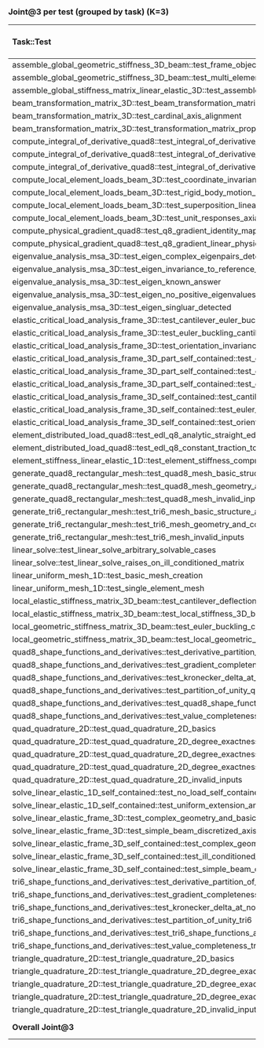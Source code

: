 ### Joint@3 per test (grouped by task) (K=3)

| Task::Test                                                                                                                | gpt-4o        | gpt-5         | gemini-2.5-pro   | claude-3-5    | claude-sonnet-4   | claude-opus-4.1   | deepseek-chat   | deepseek-reasoner   |
|:--------------------------------------------------------------------------------------------------------------------------|:--------------|:--------------|:-----------------|:--------------|:------------------|:------------------|:----------------|:--------------------|
| assemble_global_geometric_stiffness_3D_beam::test_frame_objectivity_under_global_rotation                                 | 2/3 ✓         | 2/3 ✓         | 0/3 ×            | 1/3 ✓         | 2/3 ✓             | 1/3 ✓             | 2/3 ✓           | 2/3 ✓               |
| assemble_global_geometric_stiffness_3D_beam::test_multi_element_core_correctness_assembly                                 | 1/3 ✓         | 2/3 ✓         | 0/3 ×            | 2/3 ✓         | 2/3 ✓             | 2/3 ✓             | 2/3 ✓           | 2/3 ✓               |
| assemble_global_stiffness_matrix_linear_elastic_3D::test_assemble_global_stiffness_matrix_shape_and_symmetry              | 0/3 ×         | 1/3 ✓         | 2/3 ✓            | 0/3 ×         | 2/3 ✓             | 3/3 ✓             | 0/3 ×           | 1/3 ✓               |
| beam_transformation_matrix_3D::test_beam_transformation_matrix_error_messages                                             | 3/3 ✓         | 2/3 ✓         | 0/3 ×            | 3/3 ✓         | 3/3 ✓             | 1/3 ✓             | 3/3 ✓           | 3/3 ✓               |
| beam_transformation_matrix_3D::test_cardinal_axis_alignment                                                               | 0/3 ×         | 2/3 ✓         | 0/3 ×            | 0/3 ×         | 0/3 ×             | 0/3 ×             | 0/3 ×           | 1/3 ✓               |
| beam_transformation_matrix_3D::test_transformation_matrix_properties                                                      | 0/3 ×         | 0/3 ×         | 0/3 ×            | 0/3 ×         | 1/3 ✓             | 0/3 ×             | 0/3 ×           | 0/3 ×               |
| compute_integral_of_derivative_quad8::test_integral_of_derivative_quad8_affine_linear_field                               | 1/3 ✓         | 2/3 ✓         | 2/3 ✓            | 2/3 ✓         | 3/3 ✓             | 3/3 ✓             | 3/3 ✓           | 3/3 ✓               |
| compute_integral_of_derivative_quad8::test_integral_of_derivative_quad8_identity_cubic                                    | 0/3 ×         | 2/3 ✓         | 2/3 ✓            | 2/3 ✓         | 3/3 ✓             | 3/3 ✓             | 3/3 ✓           | 3/3 ✓               |
| compute_integral_of_derivative_quad8::test_integral_of_derivative_quad8_order_check_asymmetric_curved                     | 0/3 ×         | 0/3 ×         | 0/3 ×            | 0/3 ×         | 0/3 ×             | 0/3 ×             | 0/3 ×           | 0/3 ×               |
| compute_local_element_loads_beam_3D::test_coordinate_invariance_global_rotation                                           | 2/3 ✓         | 0/3 ×         | 1/3 ✓            | 3/3 ✓         | 2/3 ✓             | 0/3 ×             | 3/3 ✓           | 3/3 ✓               |
| compute_local_element_loads_beam_3D::test_rigid_body_motion_zero_loads                                                    | 3/3 ✓         | 1/3 ✓         | 2/3 ✓            | 3/3 ✓         | 1/3 ✓             | 0/3 ×             | 3/3 ✓           | 2/3 ✓               |
| compute_local_element_loads_beam_3D::test_superposition_linearity                                                         | 3/3 ✓         | 1/3 ✓         | 3/3 ✓            | 3/3 ✓         | 3/3 ✓             | 0/3 ×             | 3/3 ✓           | 3/3 ✓               |
| compute_local_element_loads_beam_3D::test_unit_responses_axial_shear_torsion                                              | 0/3 ×         | 2/3 ✓         | 1/3 ✓            | 1/3 ✓         | 3/3 ✓             | 0/3 ×             | 0/3 ×           | 0/3 ×               |
| compute_physical_gradient_quad8::test_q8_gradient_identity_mapping_matches_quadratic_analytic                             | 2/3 ✓         | 2/3 ✓         | 3/3 ✓            | 3/3 ✓         | 3/3 ✓             | 3/3 ✓             | 3/3 ✓           | 3/3 ✓               |
| compute_physical_gradient_quad8::test_q8_gradient_linear_physical_field_under_curved_mapping_is_constant                  | 2/3 ✓         | 2/3 ✓         | 3/3 ✓            | 3/3 ✓         | 3/3 ✓             | 3/3 ✓             | 3/3 ✓           | 3/3 ✓               |
| eigenvalue_analysis_msa_3D::test_eigen_complex_eigenpairs_detected                                                        | 0/3 ×         | 1/3 ✓         | 0/3 ×            | 0/3 ×         | 1/3 ✓             | 0/3 ×             | 0/3 ×           | 0/3 ×               |
| eigenvalue_analysis_msa_3D::test_eigen_invariance_to_reference_load_scaling                                               | 0/3 ×         | 1/3 ✓         | 0/3 ×            | 0/3 ×         | 0/3 ×             | 0/3 ×             | 0/3 ×           | 1/3 ✓               |
| eigenvalue_analysis_msa_3D::test_eigen_known_answer                                                                       | 0/3 ×         | 1/3 ✓         | 0/3 ×            | 0/3 ×         | 0/3 ×             | 0/3 ×             | 0/3 ×           | 0/3 ×               |
| eigenvalue_analysis_msa_3D::test_eigen_no_positive_eigenvalues_detected                                                   | 0/3 ×         | 1/3 ✓         | 0/3 ×            | 0/3 ×         | 1/3 ✓             | 0/3 ×             | 0/3 ×           | 0/3 ×               |
| eigenvalue_analysis_msa_3D::test_eigen_singluar_detected                                                                  | 0/3 ×         | 1/3 ✓         | 0/3 ×            | 0/3 ×         | 1/3 ✓             | 0/3 ×             | 0/3 ×           | 0/3 ×               |
| elastic_critical_load_analysis_frame_3D::test_cantilever_euler_buckling_mesh_convergence                                  | 0/3 ×         | 0/3 ×         | 0/3 ×            | 0/3 ×         | 0/3 ×             | 0/3 ×             | 0/3 ×           | 0/3 ×               |
| elastic_critical_load_analysis_frame_3D::test_euler_buckling_cantilever_circular_param_sweep                              | 0/3 ×         | 0/3 ×         | 0/3 ×            | 0/3 ×         | 0/3 ×             | 0/3 ×             | 0/3 ×           | 0/3 ×               |
| elastic_critical_load_analysis_frame_3D::test_orientation_invariance_cantilever_buckling_rect_section                     | 0/3 ×         | 0/3 ×         | 0/3 ×            | 0/3 ×         | 0/3 ×             | 0/3 ×             | 0/3 ×           | 0/3 ×               |
| elastic_critical_load_analysis_frame_3D_part_self_contained::test_cantilever_euler_buckling_mesh_convergence              | 0/3 ×         | 0/3 ×         | 0/3 ×            | 0/3 ×         | 0/3 ×             | 0/3 ×             | 0/3 ×           | 0/3 ×               |
| elastic_critical_load_analysis_frame_3D_part_self_contained::test_euler_buckling_cantilever_circular_param_sweep          | 0/3 ×         | 0/3 ×         | 0/3 ×            | 0/3 ×         | 0/3 ×             | 0/3 ×             | 0/3 ×           | 0/3 ×               |
| elastic_critical_load_analysis_frame_3D_part_self_contained::test_orientation_invariance_cantilever_buckling_rect_section | 0/3 ×         | 0/3 ×         | 0/3 ×            | 0/3 ×         | 0/3 ×             | 0/3 ×             | 0/3 ×           | 0/3 ×               |
| elastic_critical_load_analysis_frame_3D_self_contained::test_cantilever_euler_buckling_mesh_convergence                   | 0/3 ×         | 0/3 ×         | 0/3 ×            | 0/3 ×         | 0/3 ×             | 0/3 ×             | 0/3 ×           | 0/3 ×               |
| elastic_critical_load_analysis_frame_3D_self_contained::test_euler_buckling_cantilever_circular_param_sweep               | 0/3 ×         | 0/3 ×         | 0/3 ×            | 0/3 ×         | 0/3 ×             | 0/3 ×             | 0/3 ×           | 0/3 ×               |
| elastic_critical_load_analysis_frame_3D_self_contained::test_orientation_invariance_cantilever_buckling_rect_section      | 0/3 ×         | 0/3 ×         | 0/3 ×            | 0/3 ×         | 0/3 ×             | 0/3 ×             | 0/3 ×           | 0/3 ×               |
| element_distributed_load_quad8::test_edl_q8_analytic_straight_edges_total_force_scaled_all_faces                          | 2/3 ✓         | 3/3 ✓         | 3/3 ✓            | 2/3 ✓         | 3/3 ✓             | 2/3 ✓             | 3/3 ✓           | 3/3 ✓               |
| element_distributed_load_quad8::test_edl_q8_constant_traction_total_force_on_curved_parabolic_edge                        | 1/3 ✓         | 1/3 ✓         | 2/3 ✓            | 2/3 ✓         | 0/3 ×             | 3/3 ✓             | 1/3 ✓           | 2/3 ✓               |
| element_stiffness_linear_elastic_1D::test_element_stiffness_comprehensive                                                 | 3/3 ✓         | 2/3 ✓         | 2/3 ✓            | 2/3 ✓         | 3/3 ✓             | 3/3 ✓             | 3/3 ✓           | 3/3 ✓               |
| generate_quad8_rectangular_mesh::test_quad8_mesh_basic_structure_and_determinism                                          | 1/3 ✓         | 3/3 ✓         | 3/3 ✓            | 1/3 ✓         | 3/3 ✓             | 1/3 ✓             | 3/3 ✓           | 3/3 ✓               |
| generate_quad8_rectangular_mesh::test_quad8_mesh_geometry_and_conformity                                                  | 2/3 ✓         | 3/3 ✓         | 3/3 ✓            | 3/3 ✓         | 3/3 ✓             | 3/3 ✓             | 1/3 ✓           | 2/3 ✓               |
| generate_quad8_rectangular_mesh::test_quad8_mesh_invalid_inputs                                                           | 3/3 ✓         | 3/3 ✓         | 3/3 ✓            | 3/3 ✓         | 3/3 ✓             | 3/3 ✓             | 3/3 ✓           | 3/3 ✓               |
| generate_tri6_rectangular_mesh::test_tri6_mesh_basic_structure_and_determinism                                            | 3/3 ✓         | 1/3 ✓         | 1/3 ✓            | 0/3 ×         | 3/3 ✓             | 0/3 ×             | 1/3 ✓           | 1/3 ✓               |
| generate_tri6_rectangular_mesh::test_tri6_mesh_geometry_and_conformity                                                    | 1/3 ✓         | 3/3 ✓         | 1/3 ✓            | 3/3 ✓         | 3/3 ✓             | 0/3 ×             | 2/3 ✓           | 3/3 ✓               |
| generate_tri6_rectangular_mesh::test_tri6_mesh_invalid_inputs                                                             | 3/3 ✓         | 3/3 ✓         | 2/3 ✓            | 3/3 ✓         | 3/3 ✓             | 0/3 ×             | 3/3 ✓           | 3/3 ✓               |
| linear_solve::test_linear_solve_arbitrary_solvable_cases                                                                  | 0/3 ×         | 1/3 ✓         | 2/3 ✓            | 0/3 ×         | 1/3 ✓             | 1/3 ✓             | 0/3 ×           | 2/3 ✓               |
| linear_solve::test_linear_solve_raises_on_ill_conditioned_matrix                                                          | 0/3 ×         | 0/3 ×         | 1/3 ✓            | 0/3 ×         | 2/3 ✓             | 0/3 ×             | 0/3 ×           | 0/3 ×               |
| linear_uniform_mesh_1D::test_basic_mesh_creation                                                                          | 3/3 ✓         | 2/3 ✓         | 3/3 ✓            | 3/3 ✓         | 3/3 ✓             | 3/3 ✓             | 3/3 ✓           | 3/3 ✓               |
| linear_uniform_mesh_1D::test_single_element_mesh                                                                          | 3/3 ✓         | 2/3 ✓         | 3/3 ✓            | 3/3 ✓         | 3/3 ✓             | 3/3 ✓             | 3/3 ✓           | 3/3 ✓               |
| local_elastic_stiffness_matrix_3D_beam::test_cantilever_deflection_matches_euler_bernoulli                                | 0/3 ×         | 2/3 ✓         | 0/3 ×            | 0/3 ×         | 0/3 ×             | 0/3 ×             | 0/3 ×           | 0/3 ×               |
| local_elastic_stiffness_matrix_3D_beam::test_local_stiffness_3D_beam                                                      | 1/3 ✓         | 0/3 ×         | 0/3 ×            | 0/3 ×         | 0/3 ×             | 0/3 ×             | 0/3 ×           | 0/3 ×               |
| local_geometric_stiffness_matrix_3D_beam::test_euler_buckling_cantilever_column                                           | 1/3 ✓         | 1/3 ✓         | 0/3 ×            | 0/3 ×         | 0/3 ×             | 0/3 ×             | 0/3 ×           | 0/3 ×               |
| local_geometric_stiffness_matrix_3D_beam::test_local_geometric_stiffness_matrix_3D_beam_comprehensive                     | 0/3 ×         | 2/3 ✓         | 0/3 ×            | 2/3 ✓         | 0/3 ×             | 0/3 ×             | 0/3 ×           | 0/3 ×               |
| quad8_shape_functions_and_derivatives::test_derivative_partition_of_unity_quad8                                           | 3/3 ✓         | 2/3 ✓         | 0/3 ×            | 3/3 ✓         | 3/3 ✓             | 3/3 ✓             | 2/3 ✓           | 3/3 ✓               |
| quad8_shape_functions_and_derivatives::test_gradient_completeness_quad8                                                   | 1/3 ✓         | 2/3 ✓         | 0/3 ×            | 3/3 ✓         | 3/3 ✓             | 2/3 ✓             | 3/3 ✓           | 2/3 ✓               |
| quad8_shape_functions_and_derivatives::test_kronecker_delta_at_nodes_quad8                                                | 3/3 ✓         | 2/3 ✓         | 0/3 ×            | 3/3 ✓         | 3/3 ✓             | 3/3 ✓             | 2/3 ✓           | 3/3 ✓               |
| quad8_shape_functions_and_derivatives::test_partition_of_unity_quad8                                                      | 3/3 ✓         | 2/3 ✓         | 0/3 ×            | 3/3 ✓         | 3/3 ✓             | 3/3 ✓             | 2/3 ✓           | 3/3 ✓               |
| quad8_shape_functions_and_derivatives::test_quad8_shape_functions_and_derivatives_input_errors                            | 0/3 ×         | 2/3 ✓         | 0/3 ×            | 3/3 ✓         | 3/3 ✓             | 3/3 ✓             | 3/3 ✓           | 3/3 ✓               |
| quad8_shape_functions_and_derivatives::test_value_completeness_quad8                                                      | 2/3 ✓         | 2/3 ✓         | 0/3 ×            | 0/3 ×         | 3/3 ✓             | 2/3 ✓             | 3/3 ✓           | 1/3 ✓               |
| quad_quadrature_2D::test_quad_quadrature_2D_basics                                                                        | 3/3 ✓         | 2/3 ✓         | 2/3 ✓            | 3/3 ✓         | 3/3 ✓             | 3/3 ✓             | 3/3 ✓           | 3/3 ✓               |
| quad_quadrature_2D::test_quad_quadrature_2D_degree_exactness_1pt                                                          | 2/3 ✓         | 2/3 ✓         | 2/3 ✓            | 3/3 ✓         | 3/3 ✓             | 3/3 ✓             | 3/3 ✓           | 3/3 ✓               |
| quad_quadrature_2D::test_quad_quadrature_2D_degree_exactness_2x2                                                          | 1/3 ✓         | 2/3 ✓         | 2/3 ✓            | 0/3 ×         | 3/3 ✓             | 3/3 ✓             | 3/3 ✓           | 3/3 ✓               |
| quad_quadrature_2D::test_quad_quadrature_2D_degree_exactness_3x3                                                          | 0/3 ×         | 2/3 ✓         | 1/3 ✓            | 0/3 ×         | 2/3 ✓             | 3/3 ✓             | 3/3 ✓           | 3/3 ✓               |
| quad_quadrature_2D::test_quad_quadrature_2D_invalid_inputs                                                                | 3/3 ✓         | 2/3 ✓         | 2/3 ✓            | 3/3 ✓         | 3/3 ✓             | 3/3 ✓             | 3/3 ✓           | 3/3 ✓               |
| solve_linear_elastic_1D_self_contained::test_no_load_self_contained                                                       | 3/3 ✓         | 2/3 ✓         | 3/3 ✓            | 3/3 ✓         | 3/3 ✓             | 0/3 ×             | 1/3 ✓           | 3/3 ✓               |
| solve_linear_elastic_1D_self_contained::test_uniform_extension_analytical_self_contained                                  | 2/3 ✓         | 2/3 ✓         | 3/3 ✓            | 3/3 ✓         | 3/3 ✓             | 0/3 ×             | 0/3 ×           | 3/3 ✓               |
| solve_linear_elastic_frame_3D::test_complex_geometry_and_basic_loading                                                    | 0/3 ×         | 2/3 ✓         | 2/3 ✓            | 2/3 ✓         | 3/3 ✓             | 3/3 ✓             | 1/3 ✓           | 2/3 ✓               |
| solve_linear_elastic_frame_3D::test_simple_beam_discretized_axis_111                                                      | 0/3 ×         | 1/3 ✓         | 3/3 ✓            | 2/3 ✓         | 0/3 ×             | 3/3 ✓             | 3/3 ✓           | 2/3 ✓               |
| solve_linear_elastic_frame_3D_self_contained::test_complex_geometry_and_basic_loading                                     | 0/3 ×         | 2/3 ✓         | 3/3 ✓            | 3/3 ✓         | 2/3 ✓             | 3/3 ✓             | 0/3 ×           | 1/3 ✓               |
| solve_linear_elastic_frame_3D_self_contained::test_ill_conditioned_due_to_under_constrained_structure                     | 3/3 ✓         | 2/3 ✓         | 3/3 ✓            | 3/3 ✓         | 3/3 ✓             | 3/3 ✓             | 3/3 ✓           | 3/3 ✓               |
| solve_linear_elastic_frame_3D_self_contained::test_simple_beam_discretized_axis_111                                       | 0/3 ×         | 2/3 ✓         | 3/3 ✓            | 3/3 ✓         | 0/3 ×             | 3/3 ✓             | 1/3 ✓           | 2/3 ✓               |
| tri6_shape_functions_and_derivatives::test_derivative_partition_of_unity_tri6                                             | 3/3 ✓         | 2/3 ✓         | 2/3 ✓            | 3/3 ✓         | 3/3 ✓             | 3/3 ✓             | 3/3 ✓           | 3/3 ✓               |
| tri6_shape_functions_and_derivatives::test_gradient_completeness_tri6                                                     | 0/3 ×         | 2/3 ✓         | 2/3 ✓            | 0/3 ×         | 3/3 ✓             | 2/3 ✓             | 0/3 ×           | 1/3 ✓               |
| tri6_shape_functions_and_derivatives::test_kronecker_delta_at_nodes_tri6                                                  | 3/3 ✓         | 2/3 ✓         | 2/3 ✓            | 0/3 ×         | 3/3 ✓             | 3/3 ✓             | 0/3 ×           | 1/3 ✓               |
| tri6_shape_functions_and_derivatives::test_partition_of_unity_tri6                                                        | 3/3 ✓         | 2/3 ✓         | 2/3 ✓            | 3/3 ✓         | 3/3 ✓             | 3/3 ✓             | 3/3 ✓           | 3/3 ✓               |
| tri6_shape_functions_and_derivatives::test_tri6_shape_functions_and_derivatives_input_errors                              | 2/3 ✓         | 2/3 ✓         | 2/3 ✓            | 3/3 ✓         | 3/3 ✓             | 3/3 ✓             | 3/3 ✓           | 3/3 ✓               |
| tri6_shape_functions_and_derivatives::test_value_completeness_tri6                                                        | 3/3 ✓         | 2/3 ✓         | 2/3 ✓            | 0/3 ×         | 3/3 ✓             | 2/3 ✓             | 0/3 ×           | 1/3 ✓               |
| triangle_quadrature_2D::test_triangle_quadrature_2D_basics                                                                | 3/3 ✓         | 3/3 ✓         | 1/3 ✓            | 3/3 ✓         | 3/3 ✓             | 3/3 ✓             | 3/3 ✓           | 3/3 ✓               |
| triangle_quadrature_2D::test_triangle_quadrature_2D_degree_exactness_1pt                                                  | 3/3 ✓         | 1/3 ✓         | 0/3 ×            | 0/3 ×         | 0/3 ×             | 0/3 ×             | 2/3 ✓           | 3/3 ✓               |
| triangle_quadrature_2D::test_triangle_quadrature_2D_degree_exactness_3pt                                                  | 2/3 ✓         | 1/3 ✓         | 0/3 ×            | 0/3 ×         | 0/3 ×             | 0/3 ×             | 1/3 ✓           | 2/3 ✓               |
| triangle_quadrature_2D::test_triangle_quadrature_2D_degree_exactness_4pt                                                  | 2/3 ✓         | 1/3 ✓         | 0/3 ×            | 0/3 ×         | 0/3 ×             | 0/3 ×             | 1/3 ✓           | 3/3 ✓               |
| triangle_quadrature_2D::test_triangle_quadrature_2D_invalid_inputs                                                        | 3/3 ✓         | 3/3 ✓         | 1/3 ✓            | 3/3 ✓         | 3/3 ✓             | 3/3 ✓             | 3/3 ✓           | 3/3 ✓               |
| **Overall Joint@3**                                                                                                       | 44/75 (58.7%) | 61/75 (81.3%) | 42/75 (56.0%)    | 42/75 (56.0%) | 52/75 (69.3%)     | 41/75 (54.7%)     | 45/75 (60.0%)   | 54/75 (72.0%)       |

